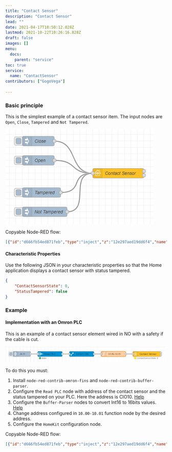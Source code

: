 ```yaml
---
title: "Contact Sensor"
description: "Contact Sensor"
lead: ""
date: 2021-04-17T18:50:12.028Z
lastmod: 2021-10-22T10:26:16.828Z
draft: false
images: []
menu:
  docs:
    parent: "service"
toc: true
service:
  name: "ContactSensor"
contributors: ["GogoVega"]

---
```


### Basic principle

This is the simplest example of a contact sensor item. The input nodes are `Open`, `Close`, `Tampered` and `Not Tampered`.

![Contact Sensor](contact_sensor_example.png)

Copyable Node-RED flow:

```json
[{"id":"d666fb54ed871feb","type":"inject","z":"12e297aed19dd6f4","name":"Close","props":[{"p":"payload"}],"repeat":"","crontab":"","once":false,"onceDelay":"0.5","topic":"","payload":"{\"ContactSensorState\":0}","payloadType":"json","x":170,"y":60,"wires":[["9e486680d55835a5"]]},{"id":"9e486680d55835a5","type":"homekit-service","z":"12e297aed19dd6f4","isParent":true,"hostType":"0","bridge":"5b5f6f73.10106","accessoryId":"","parentService":"","name":"Contact Sensor","serviceName":"ContactSensor","topic":"","filter":false,"manufacturer":"NRCHKB","model":"1.2.0","serialNo":"Default Serial Number","firmwareRev":"1.2.0","hardwareRev":"1.2.0","softwareRev":"1.2.0","cameraConfigVideoProcessor":"ffmpeg","cameraConfigSource":"","cameraConfigStillImageSource":"","cameraConfigMaxStreams":2,"cameraConfigMaxWidth":1280,"cameraConfigMaxHeight":720,"cameraConfigMaxFPS":10,"cameraConfigMaxBitrate":300,"cameraConfigVideoCodec":"libx264","cameraConfigAudioCodec":"libfdk_aac","cameraConfigAudio":false,"cameraConfigPacketSize":1316,"cameraConfigVerticalFlip":false,"cameraConfigHorizontalFlip":false,"cameraConfigMapVideo":"0:0","cameraConfigMapAudio":"0:1","cameraConfigVideoFilter":"scale=1280:720","cameraConfigAdditionalCommandLine":"-tune zerolatency","cameraConfigDebug":false,"cameraConfigSnapshotOutput":"disabled","cameraConfigInterfaceName":"","characteristicProperties":"{\"ContactSensorState\":0,\"StatusTampered\":false}","waitForSetupMsg":false,"outputs":2,"x":420,"y":160,"wires":[[],[]]},{"id":"af920b06516e5680","type":"inject","z":"12e297aed19dd6f4","name":"Open","props":[{"p":"payload"}],"repeat":"","crontab":"","once":false,"onceDelay":"0.5","topic":"","payload":"{\"ContactSensorState\":1}","payloadType":"json","x":170,"y":120,"wires":[["9e486680d55835a5"]]},{"id":"8e6cbaee4b087ccb","type":"inject","z":"12e297aed19dd6f4","name":"Tampered","props":[{"p":"payload"}],"repeat":"","crontab":"","once":false,"onceDelay":"0.5","topic":"","payload":"{\"StatusTampered\":true}","payloadType":"json","x":180,"y":220,"wires":[["9e486680d55835a5"]]},{"id":"5bd9bdfeb5c1e653","type":"inject","z":"12e297aed19dd6f4","name":"Not Tampered","props":[{"p":"payload"}],"repeat":"","crontab":"","once":false,"onceDelay":"0.5","topic":"","payload":"{\"StatusTampered\":false}","payloadType":"json","x":190,"y":280,"wires":[["9e486680d55835a5"]]},{"id":"5b5f6f73.10106","type":"homekit-bridge","bridgeName":"Pont Node-Red","pinCode":"123-45-321","port":"","allowInsecureRequest":true,"manufacturer":"NRCHKB","model":"1.2.0","serialNo":"Raspberry Pi 3 B+","firmwareRev":"1.2.0","hardwareRev":"1.2.0","softwareRev":"1.2.0","customMdnsConfig":false,"mdnsMulticast":true,"mdnsInterface":"","mdnsPort":"","mdnsIp":"","mdnsTtl":"","mdnsLoopback":true,"mdnsReuseAddr":true,"allowMessagePassthrough":true}]
```

#### Characteristic Properties

Use the following JSON in your characteristic properties so that the Home application displays a contact sensor with status tampered.

```json
{
	"ContactSensorState": 0,
	"StatusTampered": false
}
```

### Example

#### Implementation with an Omron PLC

This is an example of a contact sensor element wired in NO with a safety if the cable is cut.

![Contact Sensor Omron PLC](contact_sensor_omron_plc_example.png)

To do this you must:

1. Install `node-red-contrib-omron-fins` and `node-red-contrib-buffer-parser`.
2. Configure the `Read PLC` node with address of the contact sensor and  the status tampered on your PLC. Here the address is CIO10. [Help](https://github.com/Steve-Mcl/node-red-contrib-omron-fins)
3. Configure the `Buffer-Parser` nodes to convert Int16 to 16bits values. [Help](https://github.com/Steve-Mcl/node-red-contrib-buffer-parser)
4. Change address configured in `10.00-10.01` function node by the desired address.
5. Configure the `HomeKit` configuration node.

Copyable Node-RED flow:

```json
[{"id":"d666fb54ed871feb","type":"inject","z":"12e297aed19dd6f4","name":"2s","props":[{"p":"time","v":"true","vt":"bool"}],"repeat":"2","crontab":"","once":false,"onceDelay":"0.5","topic":"","x":110,"y":60,"wires":[["93b4e6bbe3b1a7b2"]]},{"id":"93b4e6bbe3b1a7b2","type":"FINS Read Multiple","z":"12e297aed19dd6f4","name":"Read PLC","connection":"11b8375b.b1ee31","addressType":"str","address":"CIO10","msgPropertyType":"msg","msgProperty":"CIO_READ","outputFormatType":"signed","outputFormat":"","x":270,"y":60,"wires":[["60edd09485c09cf0"]]},{"id":"60edd09485c09cf0","type":"buffer-parser","z":"12e297aed19dd6f4","name":"Int16=>16b","data":"CIO_READ","dataType":"msg","specification":"spec","specificationType":"ui","items":[{"type":"16bitbe","name":"CIO10","offset":0,"length":1,"offsetbit":0,"scale":"1","mask":""}],"swap1":"","swap2":"","swap3":"","swap1Type":"swap","swap2Type":"swap","swap3Type":"swap","msgProperty":"CIO_READ","msgPropertyType":"str","resultType":"keyvalue","resultTypeType":"output","multipleResult":false,"fanOutMultipleResult":false,"setTopic":true,"outputs":1,"x":450,"y":60,"wires":[["1b23e6a98e61d44c"]]},{"id":"9e486680d55835a5","type":"homekit-service","z":"12e297aed19dd6f4","isParent":true,"hostType":"0","bridge":"5b5f6f73.10106","accessoryId":"","parentService":"","name":"Contact Sensor","serviceName":"ContactSensor","topic":"","filter":false,"manufacturer":"NRCHKB","model":"1.2.0","serialNo":"Default Serial Number","firmwareRev":"1.2.0","hardwareRev":"1.2.0","softwareRev":"1.2.0","cameraConfigVideoProcessor":"ffmpeg","cameraConfigSource":"","cameraConfigStillImageSource":"","cameraConfigMaxStreams":2,"cameraConfigMaxWidth":1280,"cameraConfigMaxHeight":720,"cameraConfigMaxFPS":10,"cameraConfigMaxBitrate":300,"cameraConfigVideoCodec":"libx264","cameraConfigAudioCodec":"libfdk_aac","cameraConfigAudio":false,"cameraConfigPacketSize":1316,"cameraConfigVerticalFlip":false,"cameraConfigHorizontalFlip":false,"cameraConfigMapVideo":"0:0","cameraConfigMapAudio":"0:1","cameraConfigVideoFilter":"scale=1280:720","cameraConfigAdditionalCommandLine":"-tune zerolatency","cameraConfigDebug":false,"cameraConfigSnapshotOutput":"disabled","cameraConfigInterfaceName":"","characteristicProperties":"{\"ContactSensorState\":0,\"StatusTampered\":false}","waitForSetupMsg":false,"outputs":2,"x":820,"y":60,"wires":[[],[]]},{"id":"1b23e6a98e61d44c","type":"function","z":"12e297aed19dd6f4","name":"10.00-10.01","func":"var ContactState = msg.CIO_READ.CIO10[0].bits[0];   //10.00\nvar TamperedState = msg.CIO_READ.CIO10[0].bits[1];  //10.01\n\nmsg = {payload:{\n    \"StatusTampered\":TamperedState,\n    \"ContactSensorState\":ContactState\n    }\n};\n\nreturn msg;","outputs":1,"noerr":0,"initialize":"","finalize":"","libs":[],"x":630,"y":60,"wires":[["9e486680d55835a5"]]},{"id":"11b8375b.b1ee31","type":"FINS Connection","name":"PLC","host":"192.168.1.2","port":"9600","MODE":"","MODEType":"CS","protocol":"","protocolType":"udp","ICF":"","DNA":"","DA1":"2","DA2":"","SNA":"","SA1":"20","SA2":"","autoConnect":true},{"id":"5b5f6f73.10106","type":"homekit-bridge","bridgeName":"Pont Node-Red","pinCode":"123-45-321","port":"","allowInsecureRequest":true,"manufacturer":"NRCHKB","model":"1.2.0","serialNo":"Raspberry Pi 3 B+","firmwareRev":"1.2.0","hardwareRev":"1.2.0","softwareRev":"1.2.0","customMdnsConfig":false,"mdnsMulticast":true,"mdnsInterface":"","mdnsPort":"","mdnsIp":"","mdnsTtl":"","mdnsLoopback":true,"mdnsReuseAddr":true,"allowMessagePassthrough":true}]
```
